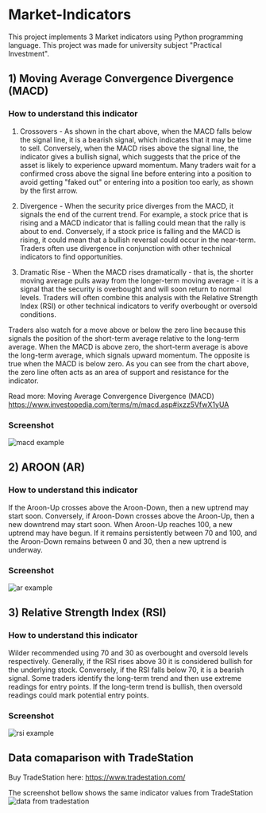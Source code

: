 # Market-Indicators
This project implements 3 Market indicators using Python programming language. This project was made for university subject "Practical Investment".

## 1) Moving Average Convergence Divergence (MACD)

### How to understand this indicator
1. Crossovers - As shown in the chart above, when the MACD falls below the signal line, it is a bearish signal, which indicates that it may be time to sell. Conversely, when the MACD rises above the signal line, the indicator gives a bullish signal, which suggests that the price of the asset is likely to experience upward momentum. Many traders wait for a confirmed cross above the signal line before entering into a position to avoid getting "faked out" or entering into a position too early, as shown by the first arrow.

2. Divergence - When the security price diverges from the MACD, it signals the end of the current trend. For example, a stock price that is rising and a MACD indicator that is falling could mean that the rally is about to end. Conversely, if a stock price is falling and the MACD is rising, it could mean that a bullish reversal could occur in the near-term. Traders often use divergence in conjunction with other technical indicators to find opportunities.

3. Dramatic Rise - When the MACD rises dramatically - that is, the shorter moving average pulls away from the longer-term moving average - it is a signal that the security is overbought and will soon return to normal levels. Traders will often combine this analysis with the Relative Strength Index (RSI) or other technical indicators to verify overbought or oversold conditions.

Traders also watch for a move above or below the zero line because this signals the position of the short-term average relative to the long-term average. When the MACD is above zero, the short-term average is above the long-term average, which signals upward momentum. The opposite is true when the MACD is below zero. As you can see from the chart above, the zero line often acts as an area of support and resistance for the indicator.

Read more: Moving Average Convergence Divergence (MACD) https://www.investopedia.com/terms/m/macd.asp#ixzz5VfwX1yUA

### Screenshot
![macd example](https://user-images.githubusercontent.com/24693129/47898112-22bead80-de7d-11e8-9afe-9964d379cc9b.png)

## 2) AROON (AR) 

### How to understand this indicator
If the Aroon-Up crosses above the Aroon-Down, then a new uptrend may start soon. Conversely, if Aroon-Down crosses above the Aroon-Up, then a new downtrend may start soon.
When Aroon-Up reaches 100, a new uptrend may have begun. If it remains persistently between 70 and 100, and the Aroon-Down remains between 0 and 30, then a new uptrend is underway.

### Screenshot
![ar example](https://user-images.githubusercontent.com/24693129/47898110-22bead80-de7d-11e8-8eae-dae8ba9c7167.png)

## 3) Relative Strength Index (RSI)

### How to understand this indicator
Wilder recommended using 70 and 30 as overbought and oversold levels respectively. Generally, if the RSI rises above 30 it is considered bullish for the underlying stock. Conversely, if the RSI falls below 70, it is a bearish signal. Some traders identify the long-term trend and then use extreme readings for entry points. If the long-term trend is bullish, then oversold readings could mark potential entry points.

### Screenshot
![rsi example](https://user-images.githubusercontent.com/24693129/47898111-22bead80-de7d-11e8-882c-af80ef14cfe2.png)

## Data comaparison with TradeStation 
Buy TradeStation here: https://www.tradestation.com/

The screenshot bellow shows the same indicator values from TradeStation
![data from tradestation](https://user-images.githubusercontent.com/24693129/47899325-dd50af00-de81-11e8-90eb-62562983c4e4.png)
